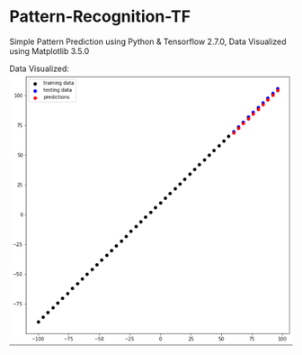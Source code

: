 # Pattern-Recognition-TF
Simple Pattern Prediction using Python & Tensorflow 2.7.0, Data Visualized using Matplotlib 3.5.0

Data Visualized:
![Data Visualized:](/assets/DataPY.png)

